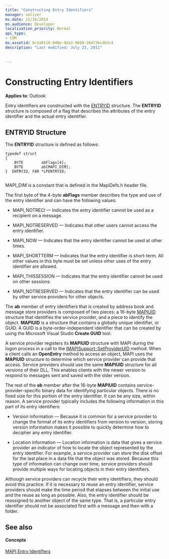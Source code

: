 ```yaml
---
title: "Constructing Entry Identifiers"
manager: soliver
ms.date: 11/16/2014
ms.audience: Developer
localization_priority: Normal
api_type:
- COM
ms.assetid: bc2a9116-948e-4da3-96b8-26d73bcd63c4
description: "Last modified: July 23, 2011"
 
 
---
```


# Constructing Entry Identifiers

  
  
**Applies to**: Outlook 
  
Entry identifiers are constructed with the [ENTRYID](entryid.md) structure. The **ENTRYID** structure is composed of a flag that describes the attributes of the entry identifier and the actual entry identifier. 
  
## ENTRYID Structure

The **ENTRYID** structure is defined as follows: 
  
```
typedef struct
{
    BYTE        abFlags[4];
    BYTE        ab[MAPI_DIM];
}  ENTRYID, FAR *LPENTRYID;
 
```

MAPI_DIM is a constant that is defined in the MapiDefs.h header file. 
  
The first byte of the 4-byte **abFlags** member describes the type and use of the entry identifier and can have the following values: 
  
- MAPI_NOTRECI — Indicates the entry identifier cannot be used as a recipient on a message.
    
- MAPI_NOTRESERVED — Indicates that other users cannot access the entry identifier.
    
- MAPI_NOW — Indicates that the entry identifier cannot be used at other times.
    
- MAPI_SHORTTERM — Indicates that the entry identifier is short-term. All other values in this byte must be set unless other uses of the entry identifier are allowed.
    
- MAPI_THISSESSION — Indicates that the entry identifier cannot be used on other sessions.
    
- MAPI_NOTRESERVED — Indicates that the entry identifier can be used by other service providers for other objects.
    
The **ab** member of entry identifiers that is created by address book and message store providers is composed of two pieces: a 16-byte [MAPIUID](mapiuid.md) structure that identifies the service provider, and a piece to identify the object. **MAPIUID** is a structure that contains a globally unique identifier, or GUID. A GUID is a byte-order-independent identifier that can be created by using the Microsoft Visual Studio **Create GUID** tool. 
  
A service provider registers its **MAPIUID** structure with MAPI during the logon process in a call to the [IMAPISupport::SetProviderUID](imapisupport-setprovideruid.md) method. When a client calls an **OpenEntry** method to access an object, MAPI uses the **MAPIUID** structure to determine which service provider can provide that access. Service providers should use the same **MAPIUID** structure for all versions of their DLL. This enables clients with the newer version to respond to messages sent and saved with the older version. 
  
The rest of the **ab** member after the 16-byte **MAPIUID** contains service-provider-specific binary data for identifying particular objects. There is no fixed size for this portion of the entry identifier. It can be any size, within reason. A service provider typically includes the following information in this part of its entry identifiers: 
  
- Version information — Because it is common for a service provider to change the format of its entry identifiers from version to version, storing version information makes it possible to quickly determine how to decipher any entry identifier.
    
- Location information — Location information is data that gives a service provider an indicator of how to locate the object represented by the entry identifier. For example, a service provider can store the disk offset for the last place in a data file that the object was stored. Because this type of information can change over time, service providers should provide multiple ways for locating objects in their entry identifiers.
    
Although service providers can recycle their entry identifiers, they should avoid this practice. If it is necessary to reuse an entry identifier, service providers should make the time period that elapses between the initial use and the reuse as long as possible. Also, the entry identifier should be reassigned to another object of the same type. That is, a particular entry identifier should not be associated first with a message and then with a folder.
  
## See also

#### Concepts

[MAPI Entry Identifiers](mapi-entry-identifiers.md)

